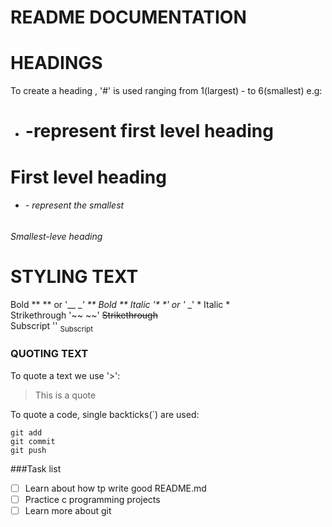 # README DOCUMENTATION

# HEADINGS
To create a heading , '#' is used ranging from 1(largest) - to 6(smallest) e.g:
- #     -represent first level heading
# First level heading 
- ######      - represent the smallest
###### Smallest-leve heading
<!--when you use two or more headings , GitHub automatically generates a table of content that you access by clicking ⁝Ξ within the file header-->

# STYLING TEXT	

Bold 			         ** **       or '__  __'			     ** Bold **
Italic 			    '*  *'         or '_    _'		      	* Italic *  
Strikethrough		     '~~  ~~'       				~~Strikethrough~~  
Subscript 		      '<sub></sub>'			   	<sub>Subscript</sub>  

### QUOTING TEXT

To quote a text we use '>':
> This is a quote

To quote a code, single backticks(`) are used:
```
git add
git commit
git push
```

###Task list
- [ ] Learn about how tp write good README.md
- [ ] Practice c programming projects
- [ ] Learn more about git
